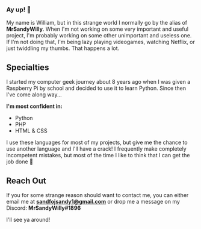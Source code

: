 ### Ay up! 👋
My name is William, but in this strange world I normally go by the alias of **MrSandyWilly**. When I'm not working on some very important and useful project, I'm probably working on some other unimportant and useless one. If I'm not doing that, I'm being lazy playing videogames, watching Netflix, or just twiddling my thumbs. That happens a lot.

## Specialties
I started my computer geek journey about 8 years ago when I was given a Raspberry Pi by school and decided to use it to learn Python. Since then I've come along way...

**I'm most confident in:**
* Python
* PHP
* HTML & CSS

I use these languages for most of my projects, but give me the chance to use another language and I'll have a crack! I frequently make completely incompetent mistakes, but most of the time I like to think that I can get the job done 😬

## Reach Out
If you for some strange reason should want to contact me, you can either email me at **sandfojsandy1@gmail.com** or drop me a message on my Discord: **MrSandyWilly#1896**

I'll see ya around!

<!--
**MrSandyWilly/MrSandyWilly** is a ✨ _special_ ✨ repository because its `README.md` (this file) appears on your GitHub profile.

Here are some ideas to get you started:

- 🔭 I’m currently working on ...
- 🌱 I’m currently learning ...
- 👯 I’m looking to collaborate on ...
- 🤔 I’m looking for help with ...
- 💬 Ask me about ...
- 📫 How to reach me: ...
- 😄 Pronouns: ...
- ⚡ Fun fact: ...
-->
